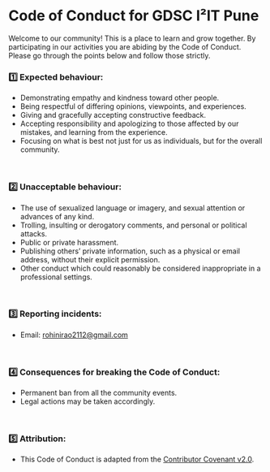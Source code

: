 # Code of Conduct for GDSC I²IT Pune

Welcome to our community! This is a place to learn and grow together. By participating in our activities you are abiding by the Code of Conduct. Please go through the points below and follow those strictly. 

### 1️⃣  Expected behaviour:
- Demonstrating empathy and kindness toward other people.
- Being respectful of differing opinions, viewpoints, and experiences.
- Giving and gracefully accepting constructive feedback.
- Accepting responsibility and apologizing to those affected by our mistakes, and learning from the experience.
- Focusing on what is best not just for us as individuals, but for the overall community.

<br>

### 2️⃣  Unacceptable behaviour:
- The use of sexualized language or imagery, and sexual attention or advances of any kind.
- Trolling, insulting or derogatory comments, and personal or political attacks.
- Public or private harassment.
- Publishing others’ private information, such as a physical or email address, without their explicit permission.
- Other conduct which could reasonably be considered inappropriate in a professional settings.

<br>

### 3️⃣  Reporting incidents: 
 - Email: rohinirao2112@gmail.com

<br>

### 4️⃣  Consequences for breaking the Code of Conduct:
 - Permanent ban from all the community events.
 - Legal actions may be taken accordingly. 

<br>

### 5️⃣ Attribution:
- This Code of Conduct is adapted from the [Contributor Covenant v2.0](https://www.contributor-covenant.org/version/2/0/code_of_conduct.html).